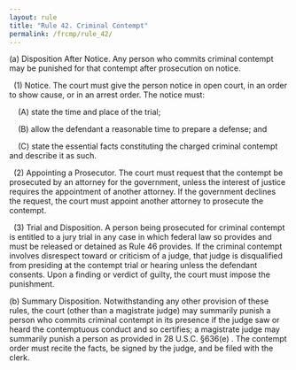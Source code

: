 ```yaml
---
layout: rule
title: "Rule 42. Criminal Contempt"
permalink: /frcmp/rule_42/
---
```


(a) Disposition After Notice. Any person who commits criminal contempt may be punished for that contempt after prosecution on notice.


&nbsp;&nbsp;(1) Notice. The court must give the person notice in open court, in an order to show cause, or in an arrest order. The notice must:


&nbsp;&nbsp;&nbsp;&nbsp;(A) state the time and place of the trial;


&nbsp;&nbsp;&nbsp;&nbsp;(B) allow the defendant a reasonable time to prepare a defense; and


&nbsp;&nbsp;&nbsp;&nbsp;(C) state the essential facts constituting the charged criminal contempt and describe it as such.


&nbsp;&nbsp;(2) Appointing a Prosecutor. The court must request that the contempt be prosecuted by an attorney for the government, unless the interest of justice requires the appointment of another attorney. If the government declines the request, the court must appoint another attorney to prosecute the contempt.


&nbsp;&nbsp;(3) Trial and Disposition. A person being prosecuted for criminal contempt is entitled to a jury trial in any case in which federal law so provides and must be released or detained as Rule 46 provides. If the criminal contempt involves disrespect toward or criticism of a judge, that judge is disqualified from presiding at the contempt trial or hearing unless the defendant consents. Upon a finding or verdict of guilty, the court must impose the punishment.


(b) Summary Disposition. Notwithstanding any other provision of these rules, the court (other than a magistrate judge) may summarily punish a person who commits criminal contempt in its presence if the judge saw or heard the contemptuous conduct and so certifies; a magistrate judge may summarily punish a person as provided in 28 U.S.C. §636(e) . The contempt order must recite the facts, be signed by the judge, and be filed with the clerk.
